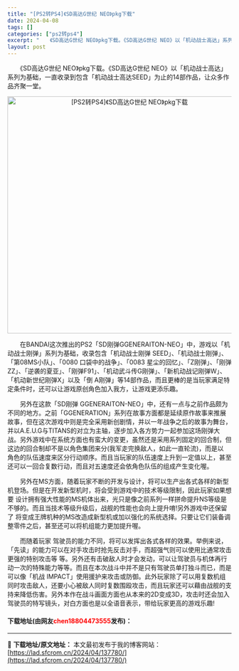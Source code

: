 ```yaml
---
title: "[PS2转PS4]《SD高达G世纪 NEO》pkg下载"
date: 2024-04-08
tags: []
categories: ["ps2转ps4"]
excerpt: "　　《SD高达G世纪 NEO》pkg下载。《SD高达G世纪 NEO》以「机动战士高达」系列为基础，一直收录到包含「机动战士高达SEED」为止的14部作品，让众多作品齐聚一堂。 　　在BANDAI这次推出的PS2「SD刚弹GGENERAITON-NEO」中，游戏以「机动战士刚弹」系列为基础，收录包含「&hellip;"
layout: post
---
```


 <p>　　《SD高达G世纪 NEO》pkg下载。《SD高达G世纪 NEO》以「机动战士高达」系列为基础，一直收录到包含「机动战士高达SEED」为止的14部作品，让众多作品齐聚一堂。</p> <p align="center"><img align="" border="0" src="https://lad.sfcrom.cn/wp-content/uploads/2024/04/20240408_6613f7c195574.webp" width="533" alt="[PS2转PS4]《SD高达G世纪 NEO》pkg下载" /></p> <p>　　在BANDAI这次推出的PS2「SD刚弹GGENERAITON-NEO」中，游戏以「机动战士刚弹」系列为基础，收录包含「机动战士刚弹 SEED」、「机动战士刚弹」、「第08MS小队」、「0080 口袋中的战争」、「0083 星尘的回忆」、「Z刚弹」、「刚弹ZZ」、「逆袭的夏亚」、「刚弹F91」、「机动武斗传G刚弹」、「新机动战记刚弹W」、「机动新世纪刚弹X」以及「倒 A刚弹」等14部作品，而且更棒的是当玩家满足特定条件时，还可以让游戏原创角色加入我方，让游戏更添乐趣。</p> <p>　　另外在这款「SD刚弹 GGENERAITON-NEO」中，还有一点与之前作品颇为不同的地方。之前「GGENERATION」系列在故事方面都是延续原作故事来推展故事，但在这次游戏中则是完全采用新创剧情，并以一年战争之后的故事为舞台，并以A.E.U.G与TITANS的对立为主轴，逐步加入各方势力一起参加这场刚弹大战。另外游戏中在系统方面也有蛮大的变更，虽然还是采用系列固定的回合制，但这边的回合制却不是以角色集团来分(我军走完换敌人，如此一直轮流)，而是以 角色的队伍速度来区分行动顺序。而且当玩家的队伍速度上升到一定值以上，甚至还可以一回合复数行动，而且对五速度还会依角色队伍的组成产生变化喔。</p> <p>　　另外在MS方面，随着玩家不断的开发与设计，将可以生产出各式各样的新型机登场。但是在开发新型机时，将会受到游戏中的技术等级限制，因此玩家如果想要 设计拥有强大性能的MS机体出来，光只是像之前系列一样拼命提升NS等级是不够的。而且当技术等级升级后，战舰的性能也会向上提升唷!另外游戏中还保留了 将变成王牌机种的MS改造成新型机或加以强化的系统选择。只要让它们装备调整零件之后，甚至还可以将机组能力更加提升喔。</p> <p>　　而随着玩家 驾驶员的能力不同，将可以发挥出各式各样的效果。举例来说，「先读」的能力可以在对手攻击时抢先反击对手，而超强气则可以使用比通常攻击更强的特别攻击等 等。另外还有击破敌人时才会发动，可以让驾驶员与机体再行动一次的特殊能力等等。而且在本次战斗中并不是只有驾驶员单打独斗而已，而是可以像「机战 IMPACT」使用援护来攻击或防御。此外玩家除了可以用复数机组同时攻击敌人，还要小心被敌人同时复数围殴攻击，而且玩家还可以藉由战舰的支持来降低伤害。另外本作在战斗画面方面也从本来的2D变成3D，攻击时还会加入驾驶员的特写镜头，对白方面也是以全语音表示，带给玩家更高的游戏乐趣!</p> <p><h4>下载地址(由网友<font color="red">chen18804473555</font>发布)：</h4></p> 

---
📖 **下载地址/原文地址：** 本文最初发布于我的博客网站：[https://lad.sfcrom.cn/2024/04/137780/](https://lad.sfcrom.cn/2024/04/137780/)
